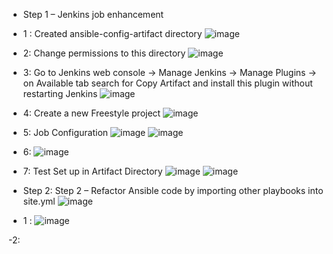 - Step 1 – Jenkins job enhancement

- 1 : Created ansible-config-artifact directory
 ![image](https://user-images.githubusercontent.com/94152732/176972317-5318fe52-3044-4391-b3f1-26ca1f461302.png)

- 2: Change permissions to this directory
![image](https://user-images.githubusercontent.com/94152732/176972641-e8d782d6-a837-4bf0-888d-5ce089e8b3a9.png)

- 3: Go to Jenkins web console -> Manage Jenkins -> Manage Plugins -> on Available tab search for Copy Artifact and install this plugin without restarting Jenkins
![image](https://user-images.githubusercontent.com/94152732/176972995-49bd5c3d-1718-4c4b-b015-0ac88ebdee7a.png)

- 4: Create a new Freestyle project
![image](https://user-images.githubusercontent.com/94152732/176973315-74188660-c1d5-4b5e-8f52-e29af8ec254a.png)

- 5: Job Configuration
![image](https://user-images.githubusercontent.com/94152732/176973842-2728cc2f-171f-4b1a-b3f4-dc8a47111b03.png)
![image](https://user-images.githubusercontent.com/94152732/176973859-3c0850b1-2bde-422b-8349-48f9cd8f8297.png)

- 6: 
![image](https://user-images.githubusercontent.com/94152732/176974577-40092442-c443-4b85-a8ef-d8b34ab38f73.png)

- 7: Test Set up in Artifact Directory
![image](https://user-images.githubusercontent.com/94152732/176975604-9952b971-8379-4628-84b9-1fe274833d17.png)
![image](https://user-images.githubusercontent.com/94152732/176976098-43fdbc56-0d4b-4b98-82a9-bf1a2bd199d0.png)


- Step 2: Step 2 – Refactor Ansible code by importing other playbooks into site.yml
![image](https://user-images.githubusercontent.com/94152732/176976485-f7d82ba2-81fd-4c82-93e0-01603d301d2c.png)

- 1 : 
![image](https://user-images.githubusercontent.com/94152732/176976840-6a89168f-166a-420b-a10f-ae8219f1d843.png)

-2: 




